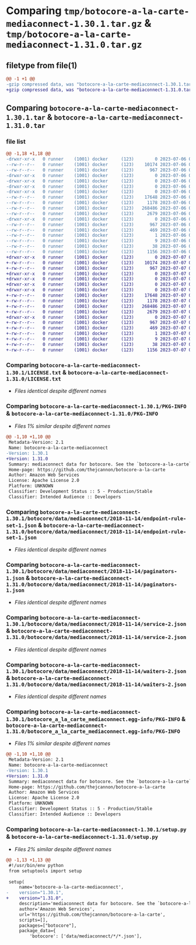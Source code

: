 # Comparing `tmp/botocore-a-la-carte-mediaconnect-1.30.1.tar.gz` & `tmp/botocore-a-la-carte-mediaconnect-1.31.0.tar.gz`

## filetype from file(1)

```diff
@@ -1 +1 @@
-gzip compressed data, was "botocore-a-la-carte-mediaconnect-1.30.1.tar", last modified: Thu Jul  6 01:45:20 2023, max compression
+gzip compressed data, was "botocore-a-la-carte-mediaconnect-1.31.0.tar", last modified: Fri Jul  7 01:44:11 2023, max compression
```

## Comparing `botocore-a-la-carte-mediaconnect-1.30.1.tar` & `botocore-a-la-carte-mediaconnect-1.31.0.tar`

### file list

```diff
@@ -1,18 +1,18 @@
-drwxr-xr-x   0 runner    (1001) docker     (123)        0 2023-07-06 01:45:20.011038 botocore-a-la-carte-mediaconnect-1.30.1/
--rw-r--r--   0 runner    (1001) docker     (123)    10174 2023-07-06 01:45:19.000000 botocore-a-la-carte-mediaconnect-1.30.1/LICENSE.txt
--rw-r--r--   0 runner    (1001) docker     (123)      967 2023-07-06 01:45:20.011038 botocore-a-la-carte-mediaconnect-1.30.1/PKG-INFO
-drwxr-xr-x   0 runner    (1001) docker     (123)        0 2023-07-06 01:45:20.011038 botocore-a-la-carte-mediaconnect-1.30.1/botocore/
-drwxr-xr-x   0 runner    (1001) docker     (123)        0 2023-07-06 01:45:20.011038 botocore-a-la-carte-mediaconnect-1.30.1/botocore/data/
-drwxr-xr-x   0 runner    (1001) docker     (123)        0 2023-07-06 01:45:20.011038 botocore-a-la-carte-mediaconnect-1.30.1/botocore/data/mediaconnect/
-drwxr-xr-x   0 runner    (1001) docker     (123)        0 2023-07-06 01:45:20.011038 botocore-a-la-carte-mediaconnect-1.30.1/botocore/data/mediaconnect/2018-11-14/
--rw-r--r--   0 runner    (1001) docker     (123)    17648 2023-07-06 01:44:40.000000 botocore-a-la-carte-mediaconnect-1.30.1/botocore/data/mediaconnect/2018-11-14/endpoint-rule-set-1.json
--rw-r--r--   0 runner    (1001) docker     (123)     1178 2023-07-06 01:44:40.000000 botocore-a-la-carte-mediaconnect-1.30.1/botocore/data/mediaconnect/2018-11-14/paginators-1.json
--rw-r--r--   0 runner    (1001) docker     (123)   268486 2023-07-06 01:44:40.000000 botocore-a-la-carte-mediaconnect-1.30.1/botocore/data/mediaconnect/2018-11-14/service-2.json
--rw-r--r--   0 runner    (1001) docker     (123)     2679 2023-07-06 01:44:40.000000 botocore-a-la-carte-mediaconnect-1.30.1/botocore/data/mediaconnect/2018-11-14/waiters-2.json
-drwxr-xr-x   0 runner    (1001) docker     (123)        0 2023-07-06 01:45:20.011038 botocore-a-la-carte-mediaconnect-1.30.1/botocore_a_la_carte_mediaconnect.egg-info/
--rw-r--r--   0 runner    (1001) docker     (123)      967 2023-07-06 01:45:19.000000 botocore-a-la-carte-mediaconnect-1.30.1/botocore_a_la_carte_mediaconnect.egg-info/PKG-INFO
--rw-r--r--   0 runner    (1001) docker     (123)      469 2023-07-06 01:45:19.000000 botocore-a-la-carte-mediaconnect-1.30.1/botocore_a_la_carte_mediaconnect.egg-info/SOURCES.txt
--rw-r--r--   0 runner    (1001) docker     (123)        1 2023-07-06 01:45:19.000000 botocore-a-la-carte-mediaconnect-1.30.1/botocore_a_la_carte_mediaconnect.egg-info/dependency_links.txt
--rw-r--r--   0 runner    (1001) docker     (123)        9 2023-07-06 01:45:19.000000 botocore-a-la-carte-mediaconnect-1.30.1/botocore_a_la_carte_mediaconnect.egg-info/top_level.txt
--rw-r--r--   0 runner    (1001) docker     (123)       38 2023-07-06 01:45:20.011038 botocore-a-la-carte-mediaconnect-1.30.1/setup.cfg
--rw-r--r--   0 runner    (1001) docker     (123)     1156 2023-07-06 01:45:19.000000 botocore-a-la-carte-mediaconnect-1.30.1/setup.py
+drwxr-xr-x   0 runner    (1001) docker     (123)        0 2023-07-07 01:44:11.827558 botocore-a-la-carte-mediaconnect-1.31.0/
+-rw-r--r--   0 runner    (1001) docker     (123)    10174 2023-07-07 01:44:11.000000 botocore-a-la-carte-mediaconnect-1.31.0/LICENSE.txt
+-rw-r--r--   0 runner    (1001) docker     (123)      967 2023-07-07 01:44:11.827558 botocore-a-la-carte-mediaconnect-1.31.0/PKG-INFO
+drwxr-xr-x   0 runner    (1001) docker     (123)        0 2023-07-07 01:44:11.827558 botocore-a-la-carte-mediaconnect-1.31.0/botocore/
+drwxr-xr-x   0 runner    (1001) docker     (123)        0 2023-07-07 01:44:11.827558 botocore-a-la-carte-mediaconnect-1.31.0/botocore/data/
+drwxr-xr-x   0 runner    (1001) docker     (123)        0 2023-07-07 01:44:11.827558 botocore-a-la-carte-mediaconnect-1.31.0/botocore/data/mediaconnect/
+drwxr-xr-x   0 runner    (1001) docker     (123)        0 2023-07-07 01:44:11.827558 botocore-a-la-carte-mediaconnect-1.31.0/botocore/data/mediaconnect/2018-11-14/
+-rw-r--r--   0 runner    (1001) docker     (123)    17648 2023-07-07 01:43:28.000000 botocore-a-la-carte-mediaconnect-1.31.0/botocore/data/mediaconnect/2018-11-14/endpoint-rule-set-1.json
+-rw-r--r--   0 runner    (1001) docker     (123)     1178 2023-07-07 01:43:28.000000 botocore-a-la-carte-mediaconnect-1.31.0/botocore/data/mediaconnect/2018-11-14/paginators-1.json
+-rw-r--r--   0 runner    (1001) docker     (123)   268486 2023-07-07 01:43:28.000000 botocore-a-la-carte-mediaconnect-1.31.0/botocore/data/mediaconnect/2018-11-14/service-2.json
+-rw-r--r--   0 runner    (1001) docker     (123)     2679 2023-07-07 01:43:28.000000 botocore-a-la-carte-mediaconnect-1.31.0/botocore/data/mediaconnect/2018-11-14/waiters-2.json
+drwxr-xr-x   0 runner    (1001) docker     (123)        0 2023-07-07 01:44:11.827558 botocore-a-la-carte-mediaconnect-1.31.0/botocore_a_la_carte_mediaconnect.egg-info/
+-rw-r--r--   0 runner    (1001) docker     (123)      967 2023-07-07 01:44:11.000000 botocore-a-la-carte-mediaconnect-1.31.0/botocore_a_la_carte_mediaconnect.egg-info/PKG-INFO
+-rw-r--r--   0 runner    (1001) docker     (123)      469 2023-07-07 01:44:11.000000 botocore-a-la-carte-mediaconnect-1.31.0/botocore_a_la_carte_mediaconnect.egg-info/SOURCES.txt
+-rw-r--r--   0 runner    (1001) docker     (123)        1 2023-07-07 01:44:11.000000 botocore-a-la-carte-mediaconnect-1.31.0/botocore_a_la_carte_mediaconnect.egg-info/dependency_links.txt
+-rw-r--r--   0 runner    (1001) docker     (123)        9 2023-07-07 01:44:11.000000 botocore-a-la-carte-mediaconnect-1.31.0/botocore_a_la_carte_mediaconnect.egg-info/top_level.txt
+-rw-r--r--   0 runner    (1001) docker     (123)       38 2023-07-07 01:44:11.827558 botocore-a-la-carte-mediaconnect-1.31.0/setup.cfg
+-rw-r--r--   0 runner    (1001) docker     (123)     1156 2023-07-07 01:44:11.000000 botocore-a-la-carte-mediaconnect-1.31.0/setup.py
```

### Comparing `botocore-a-la-carte-mediaconnect-1.30.1/LICENSE.txt` & `botocore-a-la-carte-mediaconnect-1.31.0/LICENSE.txt`

 * *Files identical despite different names*

### Comparing `botocore-a-la-carte-mediaconnect-1.30.1/PKG-INFO` & `botocore-a-la-carte-mediaconnect-1.31.0/PKG-INFO`

 * *Files 1% similar despite different names*

```diff
@@ -1,10 +1,10 @@
 Metadata-Version: 2.1
 Name: botocore-a-la-carte-mediaconnect
-Version: 1.30.1
+Version: 1.31.0
 Summary: mediaconnect data for botocore. See the `botocore-a-la-carte` package for more info.
 Home-page: https://github.com/thejcannon/botocore-a-la-carte
 Author: Amazon Web Services
 License: Apache License 2.0
 Platform: UNKNOWN
 Classifier: Development Status :: 5 - Production/Stable
 Classifier: Intended Audience :: Developers
```

### Comparing `botocore-a-la-carte-mediaconnect-1.30.1/botocore/data/mediaconnect/2018-11-14/endpoint-rule-set-1.json` & `botocore-a-la-carte-mediaconnect-1.31.0/botocore/data/mediaconnect/2018-11-14/endpoint-rule-set-1.json`

 * *Files identical despite different names*

### Comparing `botocore-a-la-carte-mediaconnect-1.30.1/botocore/data/mediaconnect/2018-11-14/paginators-1.json` & `botocore-a-la-carte-mediaconnect-1.31.0/botocore/data/mediaconnect/2018-11-14/paginators-1.json`

 * *Files identical despite different names*

### Comparing `botocore-a-la-carte-mediaconnect-1.30.1/botocore/data/mediaconnect/2018-11-14/service-2.json` & `botocore-a-la-carte-mediaconnect-1.31.0/botocore/data/mediaconnect/2018-11-14/service-2.json`

 * *Files identical despite different names*

### Comparing `botocore-a-la-carte-mediaconnect-1.30.1/botocore/data/mediaconnect/2018-11-14/waiters-2.json` & `botocore-a-la-carte-mediaconnect-1.31.0/botocore/data/mediaconnect/2018-11-14/waiters-2.json`

 * *Files identical despite different names*

### Comparing `botocore-a-la-carte-mediaconnect-1.30.1/botocore_a_la_carte_mediaconnect.egg-info/PKG-INFO` & `botocore-a-la-carte-mediaconnect-1.31.0/botocore_a_la_carte_mediaconnect.egg-info/PKG-INFO`

 * *Files 1% similar despite different names*

```diff
@@ -1,10 +1,10 @@
 Metadata-Version: 2.1
 Name: botocore-a-la-carte-mediaconnect
-Version: 1.30.1
+Version: 1.31.0
 Summary: mediaconnect data for botocore. See the `botocore-a-la-carte` package for more info.
 Home-page: https://github.com/thejcannon/botocore-a-la-carte
 Author: Amazon Web Services
 License: Apache License 2.0
 Platform: UNKNOWN
 Classifier: Development Status :: 5 - Production/Stable
 Classifier: Intended Audience :: Developers
```

### Comparing `botocore-a-la-carte-mediaconnect-1.30.1/setup.py` & `botocore-a-la-carte-mediaconnect-1.31.0/setup.py`

 * *Files 2% similar despite different names*

```diff
@@ -1,13 +1,13 @@
 #!/usr/bin/env python
 from setuptools import setup
 
 setup(
     name='botocore-a-la-carte-mediaconnect',
-    version="1.30.1",
+    version="1.31.0",
     description='mediaconnect data for botocore. See the `botocore-a-la-carte` package for more info.',
     author='Amazon Web Services',
     url='https://github.com/thejcannon/botocore-a-la-carte',
     scripts=[],
     packages=["botocore"],
     package_data={
         'botocore': ['data/mediaconnect/*/*.json'],
```


